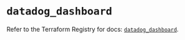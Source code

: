 # `datadog_dashboard`

Refer to the Terraform Registry for docs: [`datadog_dashboard`](https://registry.terraform.io/providers/datadog/datadog/3.50.0/docs/resources/dashboard).
